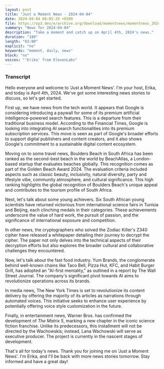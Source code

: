 ```yaml
---
layout: post
title: "Just a Moment News - 2024-04-04"
date: 2024-04-04 08:05:29 +0200
file: https://op3.dev/e/archive.org/download/momentnews/momentnews_2024-04-04.mp3
summary: "News for 2024-04-04"
description: "Take a moment and catch up on April 4th, 2024's news."
duration: "180"
length: "03:00"
explicit: "no"
keywords: "moment, daily, news"
block: "no"
voices: "'Erika' from ElevenLabs"
---
```


### Transcript

Hello everyone and welcome to 'Just a Moment News'. I'm your host, Erika, and today is April 4th, 2024. We've got some interesting news stories to discuss, so let's get started.

First up, we have news from the tech world. It appears that Google is considering introducing a paywall for some of its premium artificial intelligence-powered search features. This is a departure from their traditional business model. According to the Financial Times, Google is looking into integrating AI search functionalities into its premium subscription services. This move is seen as part of Google's broader efforts to support digital publishers and content creators, and it also shows Google's commitment to a sustainable digital content ecosystem.

Moving on to some travel news, Boulders Beach in South Africa has been ranked as the second-best beach in the world by BeachAtlas, a London-based startup that evaluates beaches globally. This recognition comes as part of the Golden Beach Award 2024. The evaluation criteria included aspects such as classic beauty, inclusivity, natural diversity, party and lifestyle vibe, community atmosphere, and cultural significance. This high ranking highlights the global recognition of Boulders Beach's unique appeal and contributes to the tourism profile of South Africa.

Next, let's talk about some young achievers. Six South African young scientists have returned victorious from international science fairs in Tunisia and Beijing, each clinching medals in their categories. These achievements underscore the value of hard work, the pursuit of passion, and the significance of international exposure and competition.

In other news, the cryptographers who solved the Zodiac Killer's Z340 cipher have released a whitepaper detailing their journey to decrypt the cipher. The paper not only delves into the technical aspects of their decryption efforts but also explores the broader cultural and collaborative challenges they encountered.

Now, let's talk about the fast food industry. Yum Brands, the conglomerate behind well-known chains like Taco Bell, Pizza Hut, KFC, and Habit Burger Grill, has adopted an "AI-first mentality," as outlined in a report by The Wall Street Journal. The company's significant pivot towards AI aims to revolutionize operations across its brands.

In media news, The New York Times is set to revolutionize its content delivery by offering the majority of its articles as narrations through automated voices. This initiative seeks to enhance user experience by potentially offering voice style customization in the future.

Finally, in entertainment news, Warner Bros. has confirmed the development of _The Matrix 5_, marking a new chapter in the iconic science fiction franchise. Unlike its predecessors, this installment will not be directed by the Wachowskis; instead, Lana Wachowski will serve as executive producer. The project is currently in the nascent stages of development.

That's all for today's news. Thank you for joining me on 'Just a Moment News'. I'm Erika, and I'll be back with more news stories tomorrow. Stay informed and have a great day!
